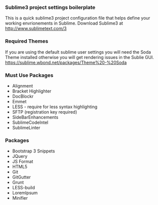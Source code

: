 ### Sublime3 project settings boilerplate
This is a quick sublime3 project configuration file that helps define your working envrionements in Sublime. Download Sublime3 at http://www.sublimetext.com/3

### Required Themes

If you are using the default sublime user settings you will need the Soda Theme installed otherwise you will get rendering issues in the Sublie GUI. https://sublime.wbond.net/packages/Theme%20-%20Soda

### Must Use Packages

* Alignment
* Bracket Highlighter
* DocBlockr
* Emmet
* LESS - require for less syntax highlighting
* SFTP (registration key required)
* SideBarEnhancements
* SublimeCodeIntel
* SublimeLinter

### Packages

* Bootstrap 3 Snippets
* JQuery
* JS Format
* HTML5
* Git
* GitGutter
* Grunt
* LESS-build
* LoremIpsum
* Minifier
